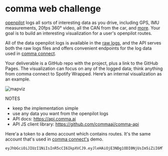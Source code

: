 # comma web challenge

[openpilot](https://github.com/commaai/openpilot) logs all sorts of interesting data as you drive, including GPS, IMU measurements, 20fps 360° video, all the CAN from the car, and [more](https://github.com/commaai/cereal/blob/master/log.capnp). Your goal is to build an interesting visualization for a user's openpilot routes.

All of the data openpilot logs is available in the [raw logs](https://github.com/commaai/openpilot/blob/master/system/loggerd/README.md),
and the API serves both the raw logs files and offers convenient endpoints for the log data used in [comma connect](https://connect.comma.ai).

Your deliverable is a GitHub repo with the project, plus a link to the GitHub Pages.
The visualization can focus on any of the logged data; think anything from comma connect to Spotify Wrapped.
Here’s an internal visualization as an example.

![mapviz](https://github.com/commaai/jobs/assets/8762862/15d224d0-75ca-4a80-bf47-2fbd7481ebed)

NOTES
* keep the implementation simple
* use any data you want from the openpilot logs
* API docs: https://api.comma.ai
* API JS client library: https://github.com/commaai/comma-api

Here'a a token to a demo account which contains routes. It's the same account that's used in [comma connect's](https://github.com/commaai/connect/blob/afd30e3e017331379743dcf590db167aa822ed9c/src/components/anonymous.jsx#L131) demo.
```
eyJhbGciOiJIUzI1NiIsInR5cCI6IkpXVCJ9.eyJleHAiOjE3NDg1ODI0NjUsIm5iZiI6MTcxNzA0NjQ2NSwiaWF0IjoxNzE3MDQ2NDY1LCJpZGVudGl0eSI6IjBkZWNkZGNmZGYyNDFhNjAifQ.g3khyJgOkNvZny6Vh579cuQj1HLLGSDeauZbfZri9jw
```
